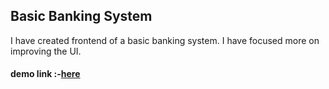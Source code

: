 ## Basic Banking System
I have created frontend of a basic banking system.
I have focused more on improving the UI.


#### demo link :-[here](https://basic-bank.netlify.app/)



